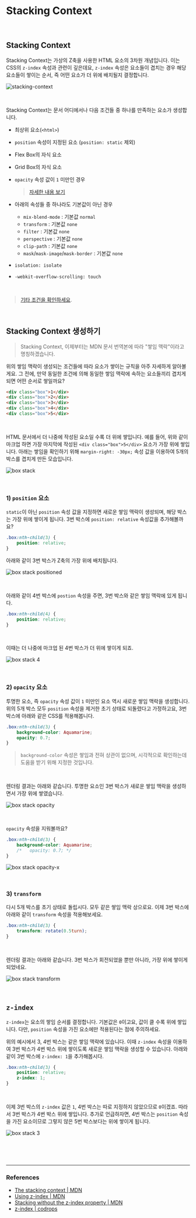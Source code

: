 # Stacking Context

<br>

## Stacking Context

Stacking Context는 가상의 Z축을 사용한 HTML 요소의 3차원 개념입니다. 이는 CSS의 `z-index` 속성과 관련이 깊은데요, `z-index` 속성은 요소들이 겹치는 경우 해당 요소들이 쌓이는 순서, 즉 어떤 요소가 더 위에 배치될지 결정합니다.

![stacking-context](./../img/stacking-context.png)

<br>

Stacking Context는 문서 어디에서나 다음 조건들 중 하나를 만족하는 요소가 생성합니다.

- 최상위 요소(`<html>`)

- `position` 속성이 지정된 요소 (`position: static` 제외)

- Flex Box의 자식 요소

- Grid Box의 자식 요소

- `opacity` 속성 값이 `1` 미만인 경우

  > [자세한 내용 보기](https://www.w3.org/TR/css-color-3/#transparency)

- 아래의 속성들 중 하나라도 기본값이 아닌 경우

  - `mix-blend-mode` : 기본값 `normal`
  - `transform` : 기본값 `none`
  - `filter` : 기본값 `none`
  - `perspective` : 기본값 `none`
  - `clip-path` : 기본값 `none`
  - `mask`/`mask-image`/`mask-border` : 기본값 `none`

- `isolation: isolate`

- `-webkit-overflow-scrolling: touch`

<br>

> [기타 조건을 확인하세요](https://developer.mozilla.org/en-US/docs/Web/CSS/CSS_Positioning/Understanding_z_index/The_stacking_context).

<br>

## Stacking Context 생성하기

> Stacking Context, 이제부터는 MDN 문서 번역본에 따라 "쌓임 맥락"이라고 명칭하겠습니다.

위의 쌓임 맥락이 생성되는 조건들에 따라 요소가 쌓이는 규칙을 아주 자세하게 알아볼게요. 그 전에, 만약 동일한 조건에 의해 동일한 쌓임 맥락에 속하는 요소들끼리 겹치게 되면 어떤 순서로 쌓일까요?

```html
<div class="box">1</div>
<div class="box">2</div>
<div class="box">3</div>
<div class="box">4</div>
<div class="box">5</div>
```

<br>

HTML 문서에서 더 나중에 작성된 요소일 수록 더 위에 쌓입니다. 예를 들어, 위와 같이 마크업 하면 가장 마지막에 작성된 `<div class="box">5</div>` 요소가 가장 위에 쌓입니다. 아래는 쌓임을 확인하기 위해 `margin-right: -30px;` 속성 값을 이용하여 5개의 박스를 겹치게 만든 모습입니다.

![box stack](./../img/box-stack.png)

<br>

### 1) `position` 요소

`static`이 아닌 `position` 속성 값을 지정하면 새로운 쌓임 맥락이 생성되며, 해당 박스는 가장 위에 쌓이게 됩니다. 3번 박스에 `position: relative` 속성값을 추가해볼까요?

```css
.box:nth-child(3) {
	position: relative;
}
```

아래와 같이 3번 박스가 Z축의 가장 위에 배치됩니다.

![box stack positioned](./../img/box-stack-positioned.png)

<br>

아래와 같이 4번 박스에 `postion` 속성을 주면, 3번 박스와 같은 쌓임 맥락에 있게 됩니다.

```css
.box:nth-child(4) {
	position: relative;
}
```

<br>

이때는 더 나중에 마크업 된 4번 박스가 더 위에 쌓이게 되죠.

![box stack 4](./../img/box-stack-4.png)

<br>

### 2) `opacity` 요소

투명한 요소, 즉 `opacity` 속성 값이 `1` 미만인 요소 역시 새로운 쌓임 맥락을 생성합니다. 위의 5개 박스 모두 `position` 속성을 제거한 초기 상태로 되돌렸다고 가정하고요, 3번 박스에 아래와 같은 CSS를 적용해봅니다.

```css
.box:nth-child(3) {
	background-color: Aquamarine;
	opacity: 0.7;
}
```

> `background-color` 속성은 쌓임과 전혀 상관이 없으며, 시각적으로 확인하는데 도움을 받기 위해 지정한 것입니다.

<br>

렌더링 결과는 아래와 같습니다. 투명한 요소인 3번 박스가 새로운 쌓임 맥락을 생성하면서 가장 위에 쌓였습니다.

![box stack opacity](./../img/box-stack-opacity.png)

<br>

`opacity` 속성을 지워볼까요?

```css
.box:nth-child(3) {
	background-color: Aquamarine;
	/*   opacity: 0.7; */
}
```

![box stack opacity-x](./../img/box-stack-opacity-x.png)

<br>

### 3) `transform`

다시 5개 박스를 초기 상태로 돌립시다. 모두 같은 쌓임 맥락 상으로요. 이제 3번 박스에 아래와 같이 `transform` 속성을 적용해보세요.

```css
.box:nth-child(3) {
	transform: rotate(0.5turn);
}
```

<br>

렌더링 결과는 아래와 같습니다. 3번 박스가 회전되었을 뿐만 아니라, 가장 위에 쌓이게 되었네요.

![box stack transform](./../img/box-stack-transform.png)

<br>

## `z-index`

`z-index`는 요소의 쌓임 순서를 결정합니다. 기본값은 `0`이고요, 값이 클 수록 위에 쌓입니다. 다만, `position` 속성을 가진 요소에만 적용된다는 점에 주의하세요.

위의 예시에서 3, 4번 박스는 같은 쌓임 맥락에 있습니다. 이때 `z-index` 속성을 이용하여 3번 박스가 4번 박스 위에 쌓이도록 새로운 쌓임 맥락을 생성할 수 있습니다. 아래와 같이 3번 박스에 `z-index: 1`을 추가해봅시다.

```css
.box:nth-child(3) {
	position: relative;
	z-index: 1;
}
```

<br>

이제 3번 박스의 `z-index` 값은 `1`, 4번 박스는 따로 지정하지 않았으므로 `0`이겠죠. 따라서 3번 박스가 4번 박스 위에 쌓입니다. 추가로 언급하자면, 4번 박스는 `position` 속성을 가진 요소이므로 그렇지 않은 5번 박스보다는 위에 쌓이게 됩니다.

![box stack 3](./../img/box-stack-3.png)

<br>
<br>
<br>

---

### References

- [The stacking context | MDN](https://developer.mozilla.org/en-US/docs/Web/CSS/CSS_Positioning/Understanding_z_index/The_stacking_context)
- [Using z-index | MDN](https://wiki.developer.mozilla.org/en-US/docs/Web/CSS/CSS_Positioning/Understanding_z_index/Adding_z-index)
- [Stacking without the z-index property | MDN](https://wiki.developer.mozilla.org/en-US/docs/Web/CSS/CSS_Positioning/Understanding_z_index/Stacking_without_z-index)
- [z-index | codrops](https://tympanus.net/codrops/css_reference/z-index/)
